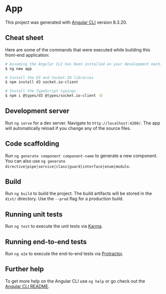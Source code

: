 # App

This project was generated with [Angular CLI](https://github.com/angular/angular-cli) version 8.3.20.

## Cheat sheet

Here are some of the commands that were executed while building this front-end application:

```sh
# Assuming the Angular CLI has been installed on your development machine
$ ng new app

# Install the D3 and Socket.IO libraries
$ npm install d3 socket.io-client

# Install the TypeScript typings
$ npm i @types/d3 @types/socket.io-client -D

```

## Development server

Run `ng serve` for a dev server. Navigate to `http://localhost:4200/`. The app will automatically reload if you change any of the source files.

## Code scaffolding

Run `ng generate component component-name` to generate a new component. You can also use `ng generate directive|pipe|service|class|guard|interface|enum|module`.

## Build

Run `ng build` to build the project. The build artifacts will be stored in the `dist/` directory. Use the `--prod` flag for a production build.

## Running unit tests

Run `ng test` to execute the unit tests via [Karma](https://karma-runner.github.io).

## Running end-to-end tests

Run `ng e2e` to execute the end-to-end tests via [Protractor](http://www.protractortest.org/).

## Further help

To get more help on the Angular CLI use `ng help` or go check out the [Angular CLI README](https://github.com/angular/angular-cli/blob/master/README.md).
